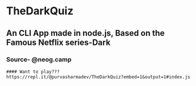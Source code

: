 # TheDarkQuiz
## An CLI App made in node.js, Based on the Famous Netflix series-Dark
### Source- @neog.camp

```
#### Want to play???
https://repl.it/@purvasharmadev/TheDarkQuiz?embed=1&output=1#index.js
```

